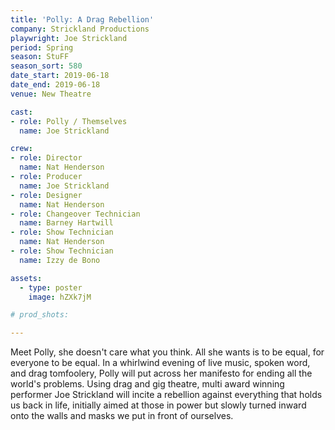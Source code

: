 ```yaml
---
title: 'Polly: A Drag Rebellion'
company: Strickland Productions
playwright: Joe Strickland
period: Spring
season: StuFF
season_sort: 580
date_start: 2019-06-18
date_end: 2019-06-18
venue: New Theatre 

cast:
- role: Polly / Themselves 
  name: Joe Strickland

crew:
- role: Director
  name: Nat Henderson
- role: Producer
  name: Joe Strickland
- role: Designer 
  name: Nat Henderson 
- role: Changeover Technician
  name: Barney Hartwill
- role: Show Technician
  name: Nat Henderson
- role: Show Technician
  name: Izzy de Bono

assets:
  - type: poster
    image: hZXk7jM

# prod_shots:

---
```


Meet Polly, she doesn't care what you think. All she wants is to be equal, for everyone to be equal. In a whirlwind evening of live music, spoken word, and drag tomfoolery, Polly will put across her manifesto for ending all the world's problems. Using drag and gig theatre, multi award winning performer Joe Strickland will incite a rebellion against everything that holds us back in life, initially aimed at those in power but slowly turned inward onto the walls and masks we put in front of ourselves.


